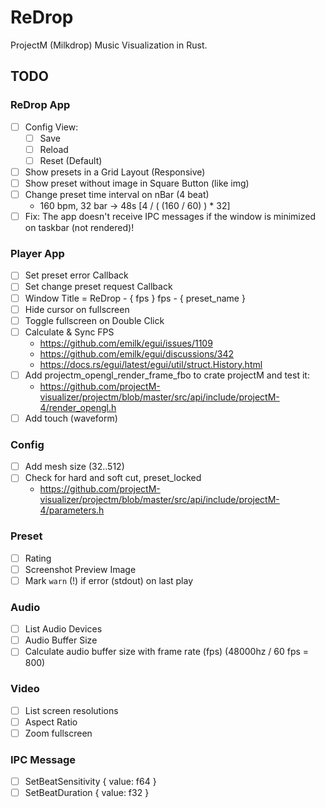 # ReDrop

 ProjectM (Milkdrop) Music Visualization in Rust.

## TODO

### ReDrop App

- [ ] Config View:
  - [ ] Save
  - [ ] Reload
  - [ ] Reset (Default)
- [ ] Show presets in a Grid Layout (Responsive)
- [ ] Show preset without image in Square Button (like img)
- [ ] Change preset time interval on nBar (4 beat)
  - 160 bpm, 32 bar -> 48s [4 / ( (160 / 60) ) * 32]
- [ ] Fix: The app doesn't receive IPC messages if the window is minimized on taskbar (not rendered)!

### Player App

- [ ] Set preset error Callback
- [ ] Set change preset request Callback
- [ ] Window Title = ReDrop - { fps } fps - { preset_name }
- [ ] Hide cursor on fullscreen
- [ ] Toggle fullscreen on Double Click
- [ ] Calculate & Sync FPS
  - <https://github.com/emilk/egui/issues/1109>
  - <https://github.com/emilk/egui/discussions/342>
  - <https://docs.rs/egui/latest/egui/util/struct.History.html>
- [ ] Add projectm_opengl_render_frame_fbo to crate projectM and test it:
  - <https://github.com/projectM-visualizer/projectm/blob/master/src/api/include/projectM-4/render_opengl.h>
- [ ] Add touch (waveform)

### Config

- [ ] Add mesh size (32..512)
- [ ] Check for hard and soft cut, preset_locked
  - <https://github.com/projectM-visualizer/projectm/blob/master/src/api/include/projectM-4/parameters.h>

### Preset

- [ ] Rating
- [ ] Screenshot Preview Image
- [ ] Mark `warn` (!) if error (stdout) on last play

### Audio

- [ ] List Audio Devices
- [ ] Audio Buffer Size
- [ ] Calculate audio buffer size with frame rate (fps) (48000hz / 60 fps = 800)

### Video

- [ ] List screen resolutions
- [ ] Aspect Ratio
- [ ] Zoom fullscreen

### IPC Message

- [ ] SetBeatSensitivity { value: f64 }
- [ ] SetBeatDuration { value: f32 }
